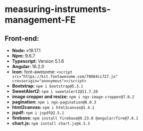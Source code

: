 # measuring-instruments-management-FE
## Front-end:
- **Node:** v18.17.1
- **Npm:** 9.6.7
- **Typescript:** Version 5.1.6
- **Angular:** 16.2.0
- **Icon:** font-awesome: `<script src="https://kit.fontawesome.com/70884cc727.js" crossorigin="anonymous"></script>`
- **Bootstrap:** `npm i bootstrap@5.3.1`
- **SweetAlert2:** `npm i sweetalert2@11.7.20`
- **image cropper and resize:** `npm i ngx-image-cropper@7.0.2`
- **pagination:** `npm i ngx-pagination@6.0.3`
- **html2canvas:** `npm i html2canvas@1.4.1`
- **jspdf:** `npm i jspdf@2.5.1`
- **firebase:** `npm install firebase@9.23.0 @angular/fire@7.6.1`
- **chart.js:** `npm install chart.js@4.3.3`
